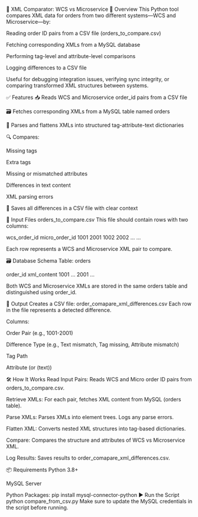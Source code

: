 🧾 XML Comparator: WCS vs Microservice
📌 Overview
This Python tool compares XML data for orders from two different systems—WCS and Microservice—by:

Reading order ID pairs from a CSV file (orders_to_compare.csv)

Fetching corresponding XMLs from a MySQL database

Performing tag-level and attribute-level comparisons

Logging differences to a CSV file

Useful for debugging integration issues, verifying sync integrity, or comparing transformed XML structures between systems.

✅ Features
📥 Reads WCS and Microservice order_id pairs from a CSV file

🗃️ Fetches corresponding XMLs from a MySQL table named orders

🧠 Parses and flattens XMLs into structured tag-attribute-text dictionaries

🔍 Compares:

Missing tags

Extra tags

Missing or mismatched attributes

Differences in text content

XML parsing errors

📄 Saves all differences in a CSV file with clear context

📂 Input Files
orders_to_compare.csv
This file should contain rows with two columns:

wcs_order_id	micro_order_id
1001	2001
1002	2002
...	...

Each row represents a WCS and Microservice XML pair to compare.

🗃️ Database Schema
Table: orders

order_id	xml_content
1001	<order>...</order>
2001	<order>...</order>

Both WCS and Microservice XMLs are stored in the same orders table and distinguished using order_id.

🧪 Output
Creates a CSV file: order_comapare_xml_differences.csv
Each row in the file represents a detected difference.

Columns:

Order Pair (e.g., 1001-2001)

Difference Type (e.g., Text mismatch, Tag missing, Attribute mismatch)

Tag Path

Attribute (or (text))

🛠 How It Works
Read Input Pairs:
Reads WCS and Micro order ID pairs from orders_to_compare.csv.

Retrieve XMLs:
For each pair, fetches XML content from MySQL (orders table).

Parse XMLs:
Parses XMLs into element trees. Logs any parse errors.

Flatten XML:
Converts nested XML structures into tag-based dictionaries.

Compare:
Compares the structure and attributes of WCS vs Microservice XML.

Log Results:
Saves results to order_comapare_xml_differences.csv.

📦 Requirements
Python 3.8+

MySQL Server

Python Packages:
pip install mysql-connector-python
▶️ Run the Script
python compare_from_csv.py
Make sure to update the MySQL credentials in the script before running.
